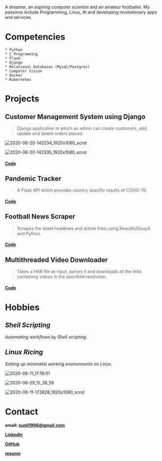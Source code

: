  A dreamer, an aspiring computer scientist and an amateur footballer. My passions include Programming, Linux, AI and developing revolutionary apps and services.

# Competencies

    * Python
    * C Programming 
    * Flask
    * Django 
    * Relational Databases (Mysql/Postgres) 
    * Computer Vision 
    * Docker 
    * Kubernetes
    
# Projects

## **Customer Management System using Django**
> Django application in which an admin can create customers, add, update and delete orders placed.

![2020-06-20-142234_1920x1080_scrot](https://user-images.githubusercontent.com/45355098/85198239-9d636780-b304-11ea-8ddd-dc1637175372.png)

![2020-06-20-142335_1920x1080_scrot](https://user-images.githubusercontent.com/45355098/85198242-9e949480-b304-11ea-90d4-3fff66cb8e2c.png)

#### [Code](https://github.com/sunilRF9/django-cms)

## **Pandemic Tracker**
> A Flask API which provides country specific results of COVID-19.    
    
#### [Code](https://github.com/sunilRF9/COVID-19-Flask-API/tree/beta)
    

## **Football News Scraper**
> Scrapes the latest headlines and article links using BeautifulSoup4 and Python.    
    
#### [Code](https://github.com/sunilRF9/News-scrapper)


## **Multithreaded Video Downloader**
> Takes a HAR file as input, parses it and downloads all the links containing videos in the specified resolution.    
    
#### [Code](https://github.com/sunilRF9/Video-downloader-from-a-HAR-file)

# Hobbies


## *Shell Scripting*
_Automating workflows by Shell scripting._


## *Linux Ricing*
_Setting up minimalist working environments on Linux._ 

![2020-06-11_17:18:01](https://user-images.githubusercontent.com/45355098/84382179-ebdb7c80-ac07-11ea-9122-8f822fcc0f7d.png)

![2020-06-29_15_39_59](https://user-images.githubusercontent.com/45355098/86018673-4ae02480-ba43-11ea-846e-7df50e0d60c3.png)

![2020-06-11-173828_1920x1080_scrot](https://user-images.githubusercontent.com/45355098/84383804-92c11800-ac0a-11ea-8f40-ae0f5afb4ad2.png)

# Contact

**email: sunil1996@gmail.com**

**[LinkedIn](https://www.linkedin.com/in/sunil-subramanya-bs-301188169/)**

**[GitHub](https://www.github.com/sunilRF9)**

**[resume](https://github.com/sunilRF9/Sunil-Subramanya/files/4840102/Sunil_Subramanya_updated.pdf)**

